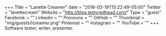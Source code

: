 +++
Title = "Lanette Creamer"
date = "2018-03-19T15:22:49-05:00"
Twitter = "lanettecream"
Website = "http://blog.testyredhead.com/"
Type = "guest"
Facebook = ""
Linkedin = ""
Pronouns = ""
GitHub = ""
Thumbnail = "img/guests/lcreamer.png"
Pinterest = ""
Instagram = ""
YouTube = ""
+++
Software tester, writer, presenter.
